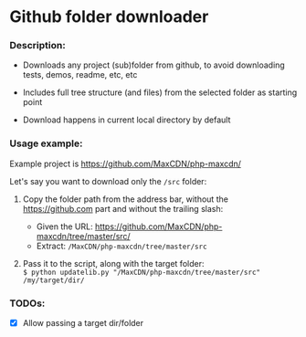 # Github folder downloader #

### Description: ###

- Downloads any project (sub)folder from github, to avoid downloading tests, demos, readme, etc, etc

- Includes full tree structure (and files) from the selected folder as starting point

- Download happens in current local directory by default

### Usage example: ###

Example project is https://github.com/MaxCDN/php-maxcdn/

Let's say you want to download only the `/src` folder:


1. Copy the folder path from the address bar, without the https://github.com part and without the trailing slash:    
    - Given the URL: https://github.com/MaxCDN/php-maxcdn/tree/master/src/
    - Extract: `/MaxCDN/php-maxcdn/tree/master/src`


2. Pass it to the script, along with the target folder:    
`$ python updatelib.py "/MaxCDN/php-maxcdn/tree/master/src" /my/target/dir/`


### TODOs: ###

- [X] Allow passing a target dir/folder
